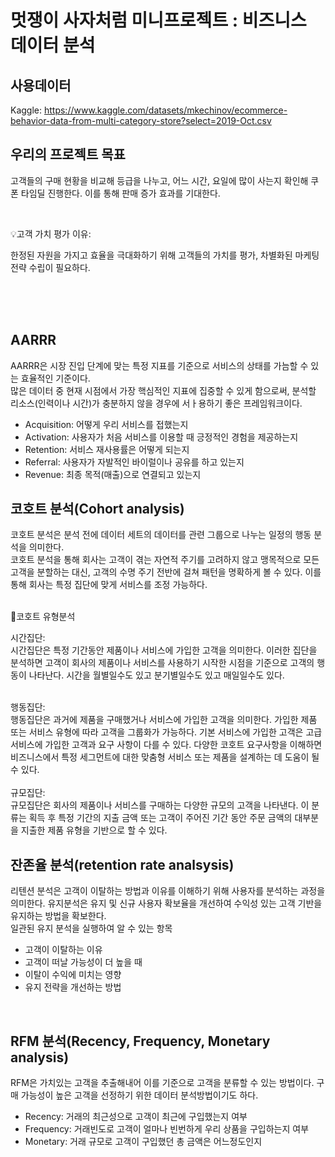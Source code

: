 # 멋쟁이 사자처럼 미니프로젝트 : 비즈니스 데이터 분석
## 사용데이터
Kaggle: https://www.kaggle.com/datasets/mkechinov/ecommerce-behavior-data-from-multi-category-store?select=2019-Oct.csv
<br/>

## 우리의 프로젝트 목표
고객들의 구매 현황을 비교해 등급을 나누고, 어느 시간, 요일에 많이 사는지 확인해 쿠폰 타임딜 진행한다. 이를 통해 판매 증가 효과를 기대한다.

<br/>

💡고객 가치 평가 이유:<br/>

한정된 자원을 가지고 효율을 극대화하기 위해 고객들의 가치를 평가, 차별화된 마케팅 전략 수립이 필요하다.
<br/><br/>



<br/><br/>
## AARRR
AARRR은 시장 진입 단계에 맞는 특정 지표를 기준으로 서비스의 상태를 가늠할 수 있는 효율적인 기준이다.<br/>
많은 데이터 중 현재 시점에서 가장 핵심적인 지표에 집중할 수 있게 함으로써, 분석할 리소스(인력이나 시간)가 충분하지 않을 경우에 서ㅏ용하기 좋은 프레임워크이다.

- Acquisition: 어떻게 우리 서비스를 접했는지
- Activation: 사용자가 처음 서비스를 이용할 때 긍정적인 경험을 제공하는지
- Retention: 서비스 재사용률은 어떻게 되는지
- Referral: 사용자가 자발적인 바이럴이나 공유를 하고 있는지
- Revenue: 최종 목적(매출)으로 연결되고 있는지


## 코호트 분석(Cohort analysis)
코호트 분석은 분석 전에 데이터 세트의 데이터를 관련 그룹으로 나누는 일정의 행동 분석을 의미한다.<br/>
코호트 분석을 통해 회사는 고객이 겪는 자연적 주기를 고려하지 않고 맹목적으로 모든 고객을 분할하는 대신, 고객의 수명 주기 전반에 걸쳐 패턴을 명확하게 볼 수 있다. 이를 통해 회사는 특정 집단에 맞게 서비스를 조정 가능하다.
</br><br/>


📌코호트 유형분석<br/>

시간집단:<br/>
시간집단은 특정 기간동안 제품이나 서비스에 가입한 고객을 의미한다. 이러한 집단을 분석하면 고객이 회사의 제품이나 서비스를 사용하기 시작한 시점을 기준으로 고객의 행동이 나타난다. 시간을 월별일수도 있고 분기별일수도 있고 매일일수도 있다.

<br/>
행동집단:<br/>
행동집단은 과거에 제품을 구매했거나 서비스에 가입한 고객을 의미한다. 가입한 제품 또는 서비스 유형에 따라 고객을 그룹화가 가능하다. 기본 서비스에 가입한 고객은 고급 서비스에 가입한 고객과 요구 사항이 다를 수 있다. 다양한 코호트 요구사항을 이해하면 비즈니스에서 특정 세그먼트에 대한 맞춤형 서비스 또는 제품을 설계하는 데 도움이 될 수 있다.<br/>


<br/>
규모집단:<br/>
규모집단은 회사의 제품이나 서비스를 구매하는 다양한 규모의 고객을 나타낸다. 이 분류는 획득 후 특정 기간의 지출 금액 또는 고객이 주어진 기간 동안 주문 금액의 대부분을 지출한 제품 유형을 기반으로 할 수 있다.

<br/>



## 잔존율 분석(retention rate analsysis)
리텐션 분석은 고객이 이탈하는 방법과 이유를 이해하기 위해 사용자를 분석하는 과정을 의미한다. 유지분석은 유지 및 신규 사용자 확보율을 개선하여 수익성 있는 고객 기반을 유지하는 방법을 확보한다.<br/>
일관된 유지 분석을 실행하여 알 수 있는 항목
- 고객이 이탈하는 이유
- 고객이 떠날 가능성이 더 높을 때
- 이탈이 수익에 미치는 영향
- 유지 전략을 개선하는 방법

<br/>


## RFM 분석(Recency, Frequency, Monetary analysis)
RFM은 가치있는 고객을 추출해내어 이를 기준으로 고객을 분류할 수 있는 방법이다. 구매 가능성이 높은 고객을 선정하기 위한 데이터 분석방법이기도 하다.

- Recency: 거래의 최근성으로 고객이 최근에 구입했는지 여부
- Frequency: 거래빈도로 고객이 얼마나 빈번하게 우리 상품을 구입하는지 여부
- Monetary: 거래 규모로 고객이 구입했던 총 금액은 어느정도인지





